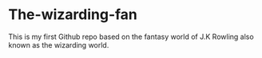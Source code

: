 # The-wizarding-fan
This is my first Github repo based on the fantasy world of J.K Rowling also known as the wizarding world.
